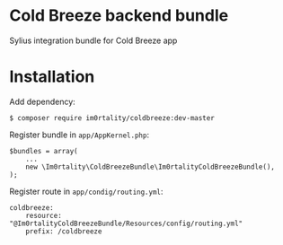 # Cold Breeze backend bundle

Sylius integration bundle for Cold Breeze app

# Installation

Add dependency:

    $ composer require im0rtality/coldbreeze:dev-master

Register bundle in `app/AppKernel.php`:

    $bundles = array(
        ...
        new \Im0rtality\ColdBreezeBundle\Im0rtalityColdBreezeBundle(),
    );

Register route in `app/condig/routing.yml`:

    coldbreeze:
        resource: "@Im0rtalityColdBreezeBundle/Resources/config/routing.yml"
        prefix: /coldbreeze
